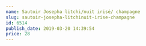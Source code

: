 ```yaml
---
name: Sautoir Josepha litchi/nuit irisé/ champagne
slug: sautoir-josepha-litchinuit-irise-champagne
id: 6514
publish_date: 2019-03-20 14:39:54
price: 28
---
```

